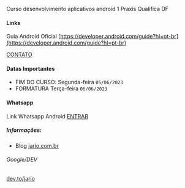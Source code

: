 Curso desenvolvimento aplicativos android 1 Praxis Qualifica DF

#### Links 
Guia Android Oficial [https://developer.android.com/guide?hl=pt-br](https://developer.android.com/guide?hl=pt-br)

[CONTATO](https://github.com/jario/jario.github.io/issues)

#### Datas Importantes
* FIM DO CURSO: Segunda-feira  `05/06/2023`
* FORMATURA Terça-feira `06/06/2023`

#### Whatsapp
Link Whatsapp Android  [ENTRAR ](https://chat.whatsapp.com/JYr1PDcwQ1T9prsEXaAXsW)


##### Informações: 
* Blog [jario.com.br](https://jario.com.br)


###### Google/DEV
[dev.to/jario](https://dev.to/jario)  

